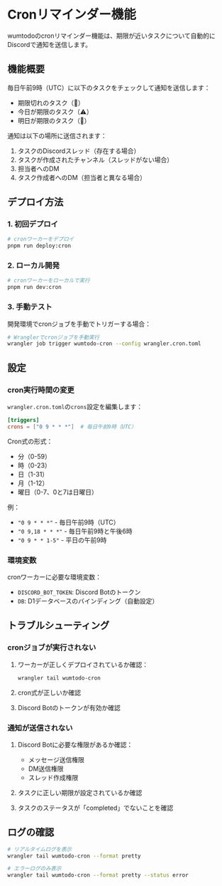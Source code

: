 # Cronリマインダー機能

wumtodoのcronリマインダー機能は、期限が近いタスクについて自動的にDiscordで通知を送信します。

## 機能概要

毎日午前9時（UTC）に以下のタスクをチェックして通知を送信します：

- 期限切れのタスク（🚨）
- 今日が期限のタスク（⚠️）
- 明日が期限のタスク（📅）

通知は以下の場所に送信されます：

1. タスクのDiscordスレッド（存在する場合）
2. タスクが作成されたチャンネル（スレッドがない場合）
3. 担当者へのDM
4. タスク作成者へのDM（担当者と異なる場合）

## デプロイ方法

### 1. 初回デプロイ

```bash
# cronワーカーをデプロイ
pnpm run deploy:cron
```

### 2. ローカル開発

```bash
# cronワーカーをローカルで実行
pnpm run dev:cron
```

### 3. 手動テスト

開発環境でcronジョブを手動でトリガーする場合：

```bash
# Wranglerでcronジョブを手動実行
wrangler job trigger wumtodo-cron --config wrangler.cron.toml
```

## 設定

### cron実行時間の変更

`wrangler.cron.toml`の`crons`設定を編集します：

```toml
[triggers]
crons = ["0 9 * * *"]  # 毎日午前9時（UTC）
```

Cron式の形式：
- 分（0-59）
- 時（0-23）
- 日（1-31）
- 月（1-12）
- 曜日（0-7、0と7は日曜日）

例：
- `"0 9 * * *"` - 毎日午前9時（UTC）
- `"0 9,18 * * *"` - 毎日午前9時と午後6時
- `"0 9 * * 1-5"` - 平日の午前9時

### 環境変数

cronワーカーに必要な環境変数：

- `DISCORD_BOT_TOKEN`: Discord Botのトークン
- `DB`: D1データベースのバインディング（自動設定）

## トラブルシューティング

### cronジョブが実行されない

1. ワーカーが正しくデプロイされているか確認：
   ```bash
   wrangler tail wumtodo-cron
   ```

2. cron式が正しいか確認

3. Discord Botのトークンが有効か確認

### 通知が送信されない

1. Discord Botに必要な権限があるか確認：
   - メッセージ送信権限
   - DM送信権限
   - スレッド作成権限

2. タスクに正しい期限が設定されているか確認

3. タスクのステータスが「completed」でないことを確認

## ログの確認

```bash
# リアルタイムログを表示
wrangler tail wumtodo-cron --format pretty

# エラーログのみ表示
wrangler tail wumtodo-cron --format pretty --status error
```